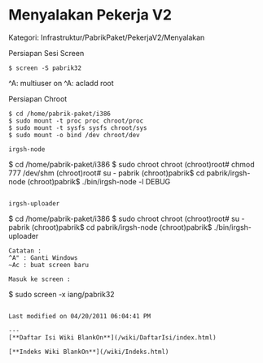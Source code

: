 # Menyalakan Pekerja V2
Kategori: Infrastruktur/PabrikPaket/PekerjaV2/Menyalakan

Persiapan Sesi Screen
```
$ screen -S pabrik32
```
^A: multiuser on
^A: acladd root

Persiapan Chroot
```
$ cd /home/pabrik-paket/i386
$ sudo mount -t proc proc chroot/proc
$ sudo mount -t sysfs sysfs chroot/sys
$ sudo mount -o bind /dev chroot/dev

irgsh-node
```
$ cd /home/pabrik-paket/i386
$ sudo chroot chroot
(chroot)root# chmod 777 /dev/shm
(chroot)root# su - pabrik
(chroot)pabrik$ cd pabrik/irgsh-node
(chroot)pabrik$ ./bin/irgsh-node -l DEBUG
```

irgsh-uploader
```
$ cd /home/pabrik-paket/i386
$ sudo chroot chroot
(chroot)root# su - pabrik
(chroot)pabrik$ cd pabrik/irgsh-node
(chroot)pabrik$ ./bin/irgsh-uploader
```
Catatan :
^A" : Ganti Windows
~Ac : buat screen baru

Masuk ke screen :

```
$ sudo screen -x iang/pabrik32
```

Last modified on 04/20/2011 06:04:41 PM

---
[**Daftar Isi Wiki BlankOn**](/wiki/DaftarIsi/index.html)
 
[**Indeks Wiki BlankOn**](/wiki/Indeks.html)
